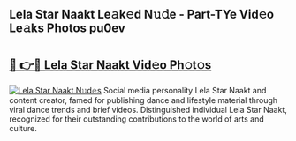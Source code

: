 ## Lela Star Naakt Le𝚊k𝚎d N𝚞𝚍e - Part-TYe Vid𝚎o Le𝚊ks Photos pu0ev

# <h2><a href="http://fb45yv8.evod.top/?m=Lela+Star+Naakt">🔗 👉🔴 Lela Star Naakt Vid𝚎o Ph𝚘t𝚘s</a></h2>

[![Lela Star Naakt N𝚞d𝚎s](https://i.imgur.com/8V9OHl7.gif)](http://fb45yv8.evod.top/?m=Lela+Star+Naakt)
Social media personality Lela Star Naakt and content creator, famed for publishing dance and lifestyle material through viral dance trends and brief videos. Distinguished individual Lela Star Naakt, recognized for their outstanding contributions to the world of arts and culture. 
